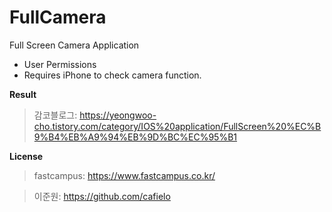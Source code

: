 # FullCamera
Full Screen Camera Application

+ User Permissions
+ Requires iPhone to check camera function.

**Result**

> 감코블로그: https://yeongwoo-cho.tistory.com/category/IOS%20application/FullScreen%20%EC%B9%B4%EB%A9%94%EB%9D%BC%EC%95%B1


**License**
> fastcampus: https://www.fastcampus.co.kr/

> 이준원: https://github.com/cafielo

